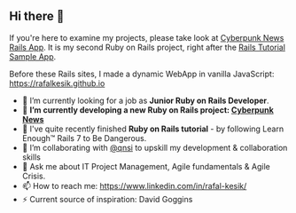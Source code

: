 ## Hi there 👋

If you're here to examine my projects, please take look at [Cyberpunk News Rails App](https://github.com/rafalkesik/Cyberpunk_News). It is my second Ruby on Rails project, right after the [Rails Tutorial Sample App](https://github.com/rafalkesik/sample_app/blob/main/README.md).

Before these Rails sites, I made a dynamic WebApp in vanilla JavaScript: https://rafalkesik.github.io

- 🔭 I’m currently looking for a job as **Junior Ruby on Rails Developer**.
- 🌱 **I’m currently developing a new Ruby on Rails project: [Cyberpunk News](https://github.com/rafalkesik/Cyberpunk_News)**
- 🌱 I've quite recently finished **Ruby on Rails tutorial** - by following Learn Enough™ Rails 7 to Be Dangerous.
- 👯 I’m collaborating with [@qnsi](https://github.com/qnsi) to upskill my development & collaboration skills
- 💬 Ask me about IT Project Management, Agile fundamentals & Agile Crisis.
- 📫 How to reach me: https://www.linkedin.com/in/rafal-kesik/
- ⚡ Current source of inspiration: David Goggins
